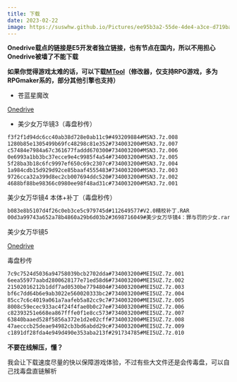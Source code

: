 ```yaml
---
title: 下载
date: 2023-02-22
image: https://suswhw.github.io/Pictures/ee95b3a2-55de-4de4-a3ce-d719bab95d00.png
---
```


**Onedrive载点的链接是E5开发者独立链接，也有节点在国内，所以不用担心Onedrive被墙了不能下载**

**如果你觉得游戏太难的话，可以下载[MTool](https://afdian.net/a/AdventCirno)（修改器，仅支持RPG游戏，多为RPGmaker系的，部分其他引擎也支持）**

* 苍蓝星魔改

[Onedrive](https://1ffrj6-my.sharepoint.com/:u:/g/personal/q78kg_1ffrj6_onmicrosoft_com/ETsePmOiBVtKgQwXEjhzZLMBRhvv4F_fIxyg2lLICXT3yA?e=XkhopZ)


* 美少女万华镜3（毒盘秒传）

```bash
f3f2f1d94dc6cc40ab38d728e0ab11c9#493209884#MSN3.7z.008
1280b85e1305499b69fc48298c81e352#734003200#MSN3.7z.007
c57484e7984a67c361677faddd670300#734003200#MSN3.7z.006
0e6993a1bb3bc37ecce9e4c9985f4a54#734003200#MSN3.7z.005
5f28ba3b18c6fc9997ef650c69c2307c#734003200#MSN3.7z.004
1a984cdb15d929d92ce85baaf4555483#734003200#MSN3.7z.003
9726cca32a399d8ec2cb007694ddc520#734003200#MSN3.7z.002
4688bf88be98366c0980ee98f48ad31c#734003200#MSN3.7z.001
```
美少女万华镜4 本体+补丁（毒盘秒传）

```bash
b083e8b5107d4f26c0eb3ce5c979745d#112649577#V2.0精校补丁.RAR
00d3a99743a652a78b4860a29b6d03b2#3698716049#美少女万华镜4：罪与罚的少女.rar
```

美少女万华镜5

[Onedrive](https://1ffrj6-my.sharepoint.com/:f:/g/personal/q78kg_1ffrj6_onmicrosoft_com/Eg83BCeiWQJOpN6epN-lbJwBvDCdQdy4GBqAK0zTJ1n3yA?e=Xy938Y)

毒盘秒传

```bash
7c9c7524d5036a94758039bcb2702dda#734003200#MEI5UZ.7z.001
6eea55977aabd2800628177e71ed58d6#734003200#MEI5UZ.7z.002
21502016212b1ddf7ad0530be7794804#734003200#MEI5UZ.7z.003
bf6c7dd64b6e9ab3022e560020333bc2#734003200#MEI5UZ.7z.004
85cc7c6c4019a061a7aafeb5a82cc9c7#734003200#MEI5UZ.7z.005
8008c59ecec933ac4f24f4fae0b0c27e#734003200#MEI5UZ.7z.006
c82393251e668ea867fffe0f1e8cc573#734003200#MEI5UZ.7z.007
63840baaed528f5856a372e1d2e02cff#734003200#MEI5UZ.7z.008
47aecccb25deae94982cb3bd6abdd29c#734003200#MEI5UZ.7z.009
c1891df28fda4e949d490e353aba213f#291734785#MEI5UZ.7z.010
```

**不要在线解压，懂？**

我会让下载速度尽量的快以保障游戏体验，不过有些大文件还是会传毒盘，可以自己找毒盘直链解析